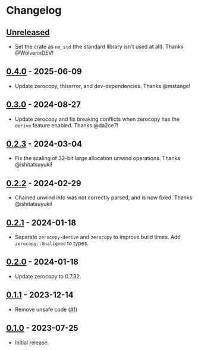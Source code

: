# Changelog

## [Unreleased]
* Set the crate as `no_std` (the standard library isn't used at all). Thanks @WolverinDEV!

## [0.4.0] - 2025-06-09
* Update zerocopy, thiserror, and dev-dependencies. Thanks @mstange!

## [0.3.0] - 2024-08-27
* Update zerocopy and fix breaking conflicts when zerocopy has the `derive` feature enabled. Thanks
  @da2ce7!

## [0.2.3] - 2024-03-04
* Fix the scaling of 32-bit large allocation unwind operations. Thanks @ishitatsuyuki!

## [0.2.2] - 2024-02-29
* Chained unwind info was not correctly parsed, and is now fixed. Thanks @ishitatsuyuki!

## [0.2.1] - 2024-01-18
* Separate `zerocopy-derive` and `zerocopy` to improve build times. Add `zerocopy::Unaligned` to
  types.

## [0.2.0] - 2024-01-18
* Update zerocopy to 0.7.32.

## [0.1.1] - 2023-12-14
* Remove unsafe code ([#1](https://github.com/mozilla/pe-unwind-info/pull/1))

## [0.1.0] - 2023-07-25
* Initial release.

[Unreleased]: https://github.com/mozilla/pe-unwind-info/compare/0.4.0...HEAD
[0.4.0]: https://github.com/mozilla/pe-unwind-info/compare/0.3.0...0.4.0
[0.3.0]: https://github.com/mozilla/pe-unwind-info/compare/0.2.3...0.3.0
[0.2.3]: https://github.com/mozilla/pe-unwind-info/compare/0.2.2...0.2.3
[0.2.2]: https://github.com/mozilla/pe-unwind-info/compare/0.2.1...0.2.2
[0.2.1]: https://github.com/mozilla/pe-unwind-info/compare/0.2.0...0.2.1
[0.2.0]: https://github.com/mozilla/pe-unwind-info/compare/0.1.1...0.2.0
[0.1.1]: https://github.com/mozilla/pe-unwind-info/compare/0.1.0...0.1.1
[0.1.0]: https://github.com/mozilla/pe-unwind-info/releases/tag/0.0.1
